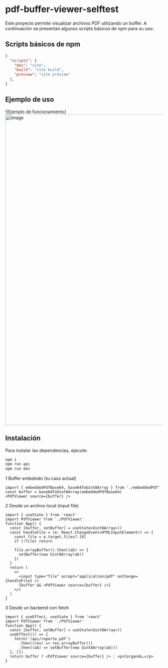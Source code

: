 # pdf-buffer-viewer-selftest

Este proyecto permite visualizar archivos PDF utilizando un buffer. A continuación se presentan algunos scripts básicos de npm para su uso:

## Scripts básicos de npm

```json
{
  "scripts": {
    "dev": "vite",
    "build": "vite build",
    "preview": "vite preview"
  },
}
```

## Ejemplo de uso

![Ejemplo de funcionamiento]
<img width="1118" height="990" alt="image" src="https://github.com/user-attachments/assets/47950eaa-dc5a-4e74-a129-89ce028db760" />


## Instalación

Para instalar las dependencias, ejecute:

```bash
npm i
npm run api
npm run dev
```

1 Buffer embebido (tu caso actual)

```tsx
import { embeddedPdfBase64, base64ToUint8Array } from './embeddedPdf'
const buffer = base64ToUint8Array(embeddedPdfBase64)
<PdfViewer source={buffer} />
```


2 Desde un archivo local (input file)

```tsx
import { useState } from 'react'
import PdfViewer from './PdfViewer'
function App() {
  const [buffer, setBuffer] = useState<Uint8Array>()
  const handleFile = (e: React.ChangeEvent<HTMLInputElement>) => {
    const file = e.target.files?.[0]
    if (!file) return

    file.arrayBuffer().then((ab) => {
      setBuffer(new Uint8Array(ab))
    })
  }
  return (
    <>
      <input type="file" accept="application/pdf" onChange={handleFile} />
      {buffer && <PdfViewer source={buffer} />}
    </>
  )
}
```


3 Desde un backend con fetch

```tsx
import { useEffect, useState } from 'react'
import PdfViewer from './PdfViewer'
function App() {
  const [buffer, setBuffer] = useState<Uint8Array>()
  useEffect(() => {
    fetch('/api/reporte.pdf')
      .then((res) => res.arrayBuffer())
      .then((ab) => setBuffer(new Uint8Array(ab)))
  }, [])
  return buffer ? <PdfViewer source={buffer} /> : <p>Cargando…</p>
}
```

